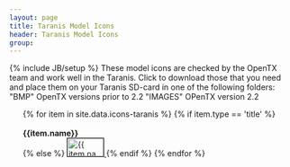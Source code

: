```yaml
---
layout: page
title: Taranis Model Icons 
header: Taranis Model Icons
group:
---
```

{% include JB/setup %}
These model icons are checked by the OpenTX team and work well in the Taranis. Click to download those that you need and place them on your Taranis SD-card in one of the following folders:
  "BMP" OpenTX versions prior to 2.2
  "IMAGES" OPenTX version 2.2

<ul>
{% for item in site.data.icons-taranis %}
  {% if item.type == 'title' %}
<br><br><strong>{{item.name}}</strong><br>
  {% else %}
  <a href="{{ item.url }}" download="{{ item.name }}" title="{{ item.name }}">
     <img src="{{ item.url }}" alt="{{ item.name }}" style="border:1px solid black" width="64" height="32" />
  </a>
  {% endif %} 
{% endfor %}
</ul>

